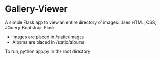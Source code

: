 # Gallery-Viewer
A simple Flask app to view an entire directory of images.
Uses HTML, CSS, JQuery, Bootstrap, Flask

- Images are placed in /static/images
- Albums are placed in /static/albums

To run, python app.py in the root directory
